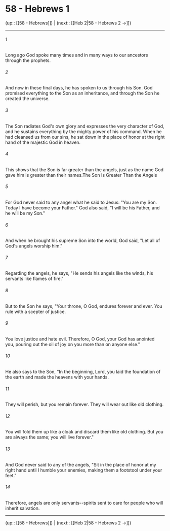 # 58 - Hebrews 1

(up:: [[58 - Hebrews]]) | (next:: [[Heb 2|58 - Hebrews 2 →]])

***


###### 1 
Long ago God spoke many times and in many ways to our ancestors through the prophets. 

###### 2 
And now in these final days, he has spoken to us through his Son. God promised everything to the Son as an inheritance, and through the Son he created the universe. 

###### 3 
The Son radiates God's own glory and expresses the very character of God, and he sustains everything by the mighty power of his command. When he had cleansed us from our sins, he sat down in the place of honor at the right hand of the majestic God in heaven. 

###### 4 
This shows that the Son is far greater than the angels, just as the name God gave him is greater than their names.The Son Is Greater Than the Angels 

###### 5 
For God never said to any angel what he said to Jesus: "You are my Son. Today I have become your Father." God also said, "I will be his Father, and he will be my Son." 

###### 6 
And when he brought his supreme Son into the world, God said, "Let all of God's angels worship him." 

###### 7 
Regarding the angels, he says, "He sends his angels like the winds, his servants like flames of fire." 

###### 8 
But to the Son he says, "Your throne, O God, endures forever and ever. You rule with a scepter of justice. 

###### 9 
You love justice and hate evil. Therefore, O God, your God has anointed you, pouring out the oil of joy on you more than on anyone else." 

###### 10 
He also says to the Son, "In the beginning, Lord, you laid the foundation of the earth and made the heavens with your hands. 

###### 11 
They will perish, but you remain forever. They will wear out like old clothing. 

###### 12 
You will fold them up like a cloak and discard them like old clothing. But you are always the same; you will live forever." 

###### 13 
And God never said to any of the angels, "Sit in the place of honor at my right hand until I humble your enemies, making them a footstool under your feet." 

###### 14 
Therefore, angels are only servants--spirits sent to care for people who will inherit salvation.

***

(up:: [[58 - Hebrews]]) | (next:: [[Heb 2|58 - Hebrews 2 →]])
